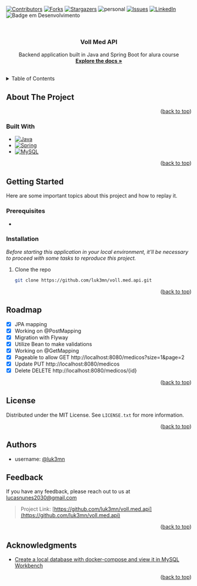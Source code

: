 <!--<a name="voll.med.api">
    <img src="https://raw.githubusercontent.com/luk3mn/luk3mn/main/soft_cover.png" width="1480">
</a>-->

[![Contributors][contributors-shield]][contributors-url]
[![Forks][forks-shield]][forks-url]
[![Stargazers][stars-shield]][stars-url]
![personal][personal-shield]
[![Issues][issues-shield]][issues-url]
[![LinkedIn][linkedin-shield]][linkedin-url]
![Badge em Desenvolvimento](https://img.shields.io/static/v1?label=STATUS&message=Development&color=GREEN&style=for-the-badge)

<!-- ![image](soft%20(1).png) -->



<!-- PROJECT LOGO -->
<br />
<div align="center">

  <h3 align="center">Voll Med API</h3>

  <p align="center">
    Backend application built in Java and Spring Boot for alura course
    <br />
    <a href="https://github.com/luk3mn/voll.med.api/README.md"><strong>Explore the docs »</strong></a>
    <br />
    <br />
  </p>
</div>



<!-- TABLE OF CONTENTS -->
<details>
  <summary>Table of Contents</summary>
  <ol>
    <li>
      <a href="#about-the-project">About The Project</a>
      <ul>
        <li><a href="#built-with">Built With</a></li>
      </ul>
    </li>
    <li>
      <a href="#getting-started">Getting Started</a>
      <ul>
        <li><a href="#prerequisites">Prerequisites</a></li>
        <li><a href="#installation">Installation</a></li>
      </ul>
    </li>
    <li><a href="#usage">Usage</a></li>
    <!-- <li><a href="#deploy">Deploy</a></li> -->
    <li><a href="#roadmap">Roadmap</a></li>
    <li><a href="#license">License</a></li>
    <li><a href="#authors">Authors</a></li>
    <li><a href="#feedback">Feedback</a></li>
    <li><a href="#acknowledgments">Acknowledgments</a></li>
  </ol>
</details>



<!-- ABOUT THE PROJECT -->
## About The Project
<!-- IMAGE (OPCIONAL) -->

<p align="justify">

</p> 

<p align="right">(<a href="#voll.med.api">back to top</a>)</p>

### Built With

* [![Java][Java]][Java-url]
* [![Spring][Spring]][Spring-url]
* [![MySQL][MySQL]][MySQL-url]

<p align="right">(<a href="#voll.med.api">back to top</a>)</p>



<!-- GETTING STARTED -->
## Getting Started

Here are some important topics about this project and how to replay it.

### Prerequisites

* 

### Installation

_Before starting this application in your local environment, it'll be necessary to proceed with some tasks to reproduce this project._

1. Clone the repo
   ```sh
   git clone https://github.com/luk3mn/voll.med.api.git
   ```


<p align="right">(<a href="#voll.med.api">back to top</a>)</p>



<!-- USAGE EXAMPLES -->
<!-- ## Usage -->

<!-- Deploy -->
<!-- ## Deploy -->


<!-- ROADMAP -->
## Roadmap

- [x] JPA mapping
- [x] Working on @PostMapping
- [x] Migration with Flyway
- [x] Utilize Bean to make validations
- [x] Working on @GetMapping
- [x] Pageable to allow GET http://localhost:8080/medicos?size=1&page=2 
- [x] Update PUT http://localhost:8080/medicos
- [x] Delete DELETE http://localhost:8080/medicos/{id}

<p align="right">(<a href="#voll.med.api">back to top</a>)</p>



<!-- LICENSE -->
## License

Distributed under the MIT License. See `LICENSE.txt` for more information.

<p align="right">(<a href="#voll.med.api">back to top</a>)</p>



## Authors

- username: [@luk3mn](https://www.github.com/luk3mn)

## Feedback

If you have any feedback, please reach out to us at lucasnunes2030@gmail.com

> Project Link: [https://github.com/luk3mn/voll.med.api](https://github.com/luk3mn/voll.med.api)

<p align="right">(<a href="#voll.med.api">back to top</a>)</p>


<!-- ACKNOWLEDGMENTS -->
## Acknowledgments

* [Create a local database with docker-compose and view it in MySQL Workbench](https://medium.com/@victoria.kruczek_15509/create-a-local-database-with-docker-compose-and-view-it-in-mysql-workbench-974aee047874)


<p align="right">(<a href="#voll.med.api">back to top</a>)</p>



<!-- MARKDOWN LINKS & IMAGES -->
<!-- https://www.markdownguide.org/basic-syntax/#reference-style-links -->
[contributors-shield]: https://img.shields.io/github/contributors/luk3mn/voll.med.api.svg?style=for-the-badge
[contributors-url]: https://github.com/luk3mn/voll.med.api/graphs/contributors
[issues-shield]: https://img.shields.io/github/issues/luk3mn/voll.med.api.svg?style=for-the-badge
[issues-url]: https://github.com/luk3mn/voll.med.api/issues
[forks-shield]: https://img.shields.io/github/forks/luk3mn/voll.med.api.svg?style=for-the-badge
[forks-url]: https://github.com/luk3mn/voll.med.api/network/members
[stars-shield]: https://img.shields.io/github/stars/luk3mn/voll.med.api.svg?style=for-the-badge
[stars-url]: https://github.com/luk3mn/voll.med.api/stargazers
[license-shield]: https://img.shields.io/github/license/othneildrew/Best-README-Template.svg?style=for-the-badge
[license-url]: https://github.com/luk3mn/voll.med.api/blob/master/LICENSE
[linkedin-shield]: https://img.shields.io/badge/-LinkedIn-black.svg?style=for-the-badge&logo=linkedin&colorB=555
[linkedin-url]: https://www.linkedin.com/in/lucasmaues/
[personal-shield]: https://img.shields.io/static/v1?label=Ocracle_one&message=Alura&color=2e3643&style=for-the-badge&colorB=555

<!-- Stack Shields -->
[Java]: https://img.shields.io/badge/Java-E02027?style=for-the-badge&logo=java&logoColor=ffffff
[Java-url]: https://www.java.com/en/
[Spring]: https://img.shields.io/badge/SrpingBoot-6DB33F?style=for-the-badge&logo=springboot&logoColor=ffffff
[Spring-url]: https://spring.io/projects/spring-boot
[MySQL]: https://img.shields.io/badge/MySQL-00758f?style=for-the-badge&logo=mysql&logoColor=ffffff
[MySQL-url]: https://dev.mysql.com/doc/
